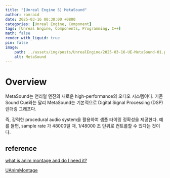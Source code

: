 ```yaml
---
title: "[Unreal Engine 5] MetaSound"
author: ramraid
date: 2025-03-16 00:30:00 +0800
categories: [Unreal Engine, Component]
tags: [Unreal Engine, Components, Programming, C++]
math: false
render_with_liquid: true
pin: false
image:
    path: ../assets/img/posts/UnrealEngine/2025-03-16-UE-MetaSound-01.png
    alt: MetaSound
---
```


# Overview

MetaSound는 언리얼 엔진의 새로운 high-performance의 오디오 시스템이다.
기존 Sound Cue와는 달리 MetaSound는 기본적으로 Digital Signal Processing (DSP) 렌더링 그래프다.

즉, 강력한 procedural audio system을 활용하여 샘플 타이밍 정확성을 제공한다.
예를 들면, sample rate 가 48000일 때, 1/48000 초 단위로 컨트롤할 수 있다는 것이다.

## reference

[what is anim montage and do I need it?](https://www.reddit.com/r/unrealengine/comments/hhhj4b/what_is_anim_montage_and_do_i_need_it/?rdt=46909)

[UAnimMontage](https://dev.epicgames.com/documentation/en-us/unreal-engine/API/Runtime/Engine/Animation/UAnimMontage)
